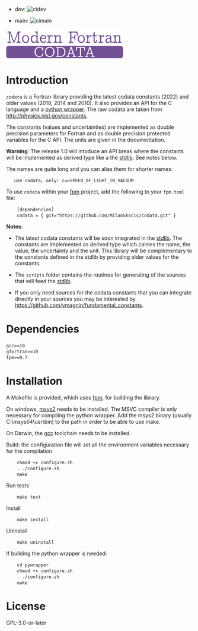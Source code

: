 
* dev: ![cidev](https://github.com/MilanSkocic/codata/actions/workflows/ci.yml/badge.svg?branch=dev)

* main: ![cimain](https://github.com/MilanSkocic/codata/actions/workflows/ci.yml/badge.svg?branch=main)


![logo](media/logo-codata.png)


# Introduction

`codata` is a Fortran library providing the latest codata constants (2022) and 
older values (2018, 2014 and 2010).
It also provides an API for the C language and a [python wrapper](https://pypi.org/project/pycodata).
The raw codata are taken from http://physics.nist.gov/constants.

The constants (values and uncertainties) are implemented as double precision parameters for Fortran and
as double precision protected variables for the C API. The units are given in the documentation.

**Warning**: The release 1.0 will intoduce an API break where the constants will be implemented as derived type like a the [stdlib](https://github.com/fortran-lang/stdlib/pull/800). See notes below.

The names are quite long and you can alias them for shorter names:

```Fortran
   use codata, only: c=>SPEED_OF_LIGHT_IN_VACUUM
```

To use `codata` within your [fpm](https://github.com/fortran-lang/fpm) project,
add the following to your `fpm.toml` file:

```
    [dependencies]
    codata = { git="https://github.com/MilanSkocic/codata.git" }
```

**Notes**: 

* The latest codata constants will be soon integrated in the [stdlib](https://github.com/fortran-lang/stdlib/pull/800). The constants are implemented as derived type which carries the name, the value, the uncertainty and the unit. This library will be complementary to the constants defined in the stdlib by providing older values for the constants.  

* The `scripts` folder contains the routines for generating of the sources that will feed the [stdlib](https://github.com/fortran-lang/stdlib).

* If you only need sources for the codata constants that you can integrate directly in your sources you may be interested by https://github.com/vmagnin/fundamental_constants. 



# Dependencies

```
gcc>=10
gfortran>=10
fpm>=0.7
```


# Installation

A Makefile is provided, which uses [fpm](https://fpm.fortran-lang.org), for building the library.

On windows, [msys2](https://www.msys2.org) needs to be installed. The MSVC compiler is only necessary
for compiling the python wrapper. 
Add the msys2 binary (usually C:\\msys64\\usr\\bin) to the path in order to be able to use make.

On Darwin, the [gcc](https://formulae.brew.sh/formula/gcc) toolchain needs to be installed.

Build: the configuration file will set all the environment variables necessary for the compilation

```
    chmod +x configure.sh
    . ./configure.sh
    make
```

Run tests

```
    make test
```


Install
    
``` 
    make install
```

Uninstall

```
    make uninstall
```

If building the python wrapper is needed:

```
    cd pywrapper
    chmod +x configure.sh
    . ./configure.sh
    make
```



# License

GPL-3.0-or-later
